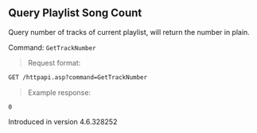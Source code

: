 ## Query Playlist Song Count

Query number of tracks of current playlist, will return the number in plain.

Command: `GetTrackNumber`

> Request format:

```html
GET /httpapi.asp?command=GetTrackNumber
```

> Example response:

```text
0
```
<aside class="notice">
Introduced in version 4.6.328252
</aside>
